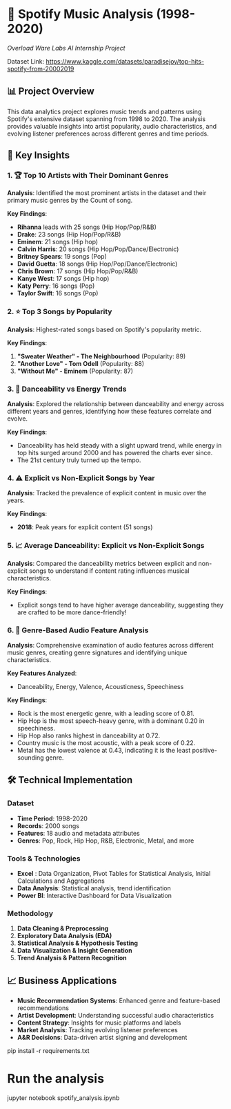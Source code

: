 # 🎵 Spotify Music Analysis (1998-2020)
*Overload Ware Labs AI Internship Project*

Dataset Link: https://www.kaggle.com/datasets/paradisejoy/top-hits-spotify-from-20002019

## 📊 Project Overview
This data analytics project explores music trends and patterns using Spotify's extensive dataset spanning from 1998 to 2020. The analysis provides valuable insights into artist popularity, audio characteristics, and evolving listener preferences across different genres and time periods.

## 🎯 Key Insights

### 1. 🏆 Top 10 Artists with Their Dominant Genres
**Analysis**: Identified the most prominent artists in the dataset and their primary music genres by the Count of song.

**Key Findings**:
- **Rihanna** leads with 25 songs (Hip Hop/Pop/R&B)
- **Drake**: 23 songs (Hip Hop/Pop/R&B)
- **Eminem**: 21 songs (Hip hop)
- **Calvin Harris**: 20 songs (Hip Hop/Pop/Dance/Electronic)
- **Britney Spears**: 19 songs (Pop)
- **David Guetta**: 18 songs (Hip Hop/Pop/Dance/Electronic)
- **Chris Brown**: 17 songs (Hip Hop/Pop/R&B)
- **Kanye West**: 17 songs (Hip hop)
- **Katy Perry**: 16 songs (Pop)
- **Taylor Swift**: 16 songs (Pop)

### 2. ⭐ Top 3 Songs by Popularity
**Analysis**: Highest-rated songs based on Spotify's popularity metric.

**Key Findings**:
1. **"Sweater Weather" - The Neighbourhood** (Popularity: 89)
2. **"Another Love" - Tom Odell** (Popularity: 88)
3. **"Without Me" - Eminem** (Popularity: 87)

### 3. 💃 Danceability vs Energy Trends
**Analysis**: Explored the relationship between danceability and energy across different years and genres, identifying how these features correlate and evolve.

**Key Findings**:
- Danceability has held steady with a slight upward trend, while energy in top hits surged around 2000 and has powered the charts ever since.
- The 21st century truly turned up the tempo. 

### 4. ⚠️ Explicit vs Non-Explicit Songs by Year
**Analysis**: Tracked the prevalence of explicit content in music over the years.

**Key Findings**:
- **2018**: Peak years for explicit content (51 songs)

### 5. 📈 Average Danceability: Explicit vs Non-Explicit Songs
**Analysis**: Compared the danceability metrics between explicit and non-explicit songs to understand if content rating influences musical characteristics.

**Key Findings**:
- Explicit songs tend to have higher average danceability, suggesting they are crafted to be more dance-friendly!

### 6. 🎼 Genre-Based Audio Feature Analysis
**Analysis**: Comprehensive examination of audio features across different music genres, creating genre signatures and identifying unique characteristics.

**Key Features Analyzed**:
- Danceability, Energy, Valence, Acousticness, Speechiness

**Key Findings**:
- Rock is the most energetic genre, with a leading score of 0.81.
- Hip Hop is the most speech-heavy genre, with a dominant 0.20 in speechiness.
- Hip Hop also ranks highest in danceability at 0.72.
- Country music is the most acoustic, with a peak score of 0.22.
- Metal has the lowest valence at 0.43, indicating it is the least positive-sounding genre.

## 🛠 Technical Implementation

### Dataset
- **Time Period**: 1998-2020
- **Records**: 2000 songs
- **Features**: 18 audio and metadata attributes
- **Genres**: Pop, Rock, Hip Hop, R&B, Electronic, Metal, and more

### Tools & Technologies
- **Excel** : Data Organization, Pivot Tables for Statistical Analysis, Initial Calculations and Aggregations
- **Data Analysis**: Statistical analysis, trend identification
- **Power BI**: Interactive Dashboard for Data Visualization

### Methodology
1. **Data Cleaning & Preprocessing**
2. **Exploratory Data Analysis (EDA)**
3. **Statistical Analysis & Hypothesis Testing**
4. **Data Visualization & Insight Generation**
5. **Trend Analysis & Pattern Recognition**

## 📈 Business Applications

- **Music Recommendation Systems**: Enhanced genre and feature-based recommendations
- **Artist Development**: Understanding successful audio characteristics
- **Content Strategy**: Insights for music platforms and labels
- **Market Analysis**: Tracking evolving listener preferences
- **A&R Decisions**: Data-driven artist signing and development

pip install -r requirements.txt

# Run the analysis
jupyter notebook spotify_analysis.ipynb
